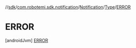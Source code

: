 //[sdk](../../../../../index.md)/[com.robotemi.sdk.notification](../../../index.md)/[Notification](../../index.md)/[Type](../index.md)/[ERROR](index.md)



# ERROR  
 [androidJvm] [ERROR](index.md)  
   


